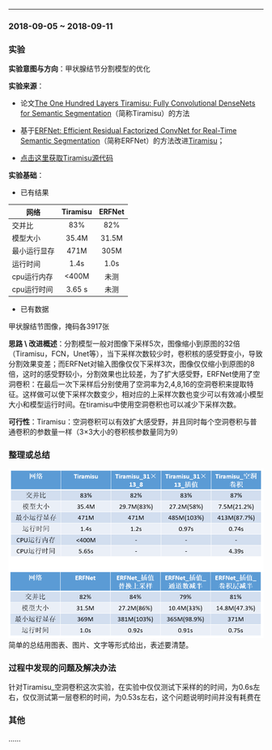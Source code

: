 ﻿---
### 2018-09-05 ~ 2018-09-11

###  **实验** 

**实验意图与方向**：甲状腺结节分割模型的优化

**实验来源**：
- 论文[The One Hundred Layers Tiramisu: Fully Convolutional DenseNets for Semantic Segmentation](https://arxiv.org/abs/1611.09326)（简称Tiramisu）的方法
- 基于[ERFNet: Efficient Residual Factorized ConvNet for Real-Time Semantic Segmentation](https://ieeexplore.ieee.org/document/8063438/?reload=true)（简称ERFNet）的方法改进[Tiramisu](https://arxiv.org/abs/1611.09326)；
	
- [点击这里获取Tiramisu源代码](https://github.com/HasnainRaz/FC-DenseNet-TensorFlow)

**实验基础**：

- 已有结果

| 网络        | Tiramisu   |  ERFNet |
| ---------   | :-------:  | :----:  |
| 交并比      | 83%        |   82%   |
| 模型大小    |   35.4M    |   31.5M |
| 最小运行显存|    471M    |   305M  |
|   运行时间  |    1.4s    |   1.0s  |
| cpu运行内存|    <400M   |   未测  |
| cpu运行时间|    3.65  s    |   未测  |
- 已有数据 

甲状腺结节图像，掩码各3917张

**思路 \ 改进概述**：分割模型一般对图像下采样5次，图像缩小到原图的32倍（Tiramisu，FCN，Unet等），当下采样次数较少时，卷积核的感受野变小，导致分割效果变差；而ERFNet对输入图像仅仅下采样3次，图像仅仅缩小到原图的8倍，这时的感受野较小，分割效果也比较差，为了扩大感受野，ERFNet使用了空洞卷积：在最后一次下采样后分别使用了空洞率为2,4,8,16的空洞卷积来提取特征。这样做可以使下采样次数变少，相对应的上采样次数也变少可以有效减小模型大小和模型运行时间。在tiramisu中使用空洞卷积也可以减少下采样次数。

**可行性**：Tiramisu：空洞卷积可以有效扩大感受野，并且同时每个空洞卷积与普通卷积的参数量一样（3×3大小的卷积核参数量同为9）

### **整理或总结**
![此处输入图片的描述](./picture.png)
简单的总结用图表、图片、文字等形式给出，表述要清楚。

### **过程中发现的问题及解决办法**
针对Tiramisu_空洞卷积这次实验，在实验中仅仅测试下采样的的时间，为0.6s左右，仅仅测试第一层卷积的时间，为0.53s左右，这个问题说明时间并没有耗费在
### **其他**
……


  [1]: https://gss2.bdstatic.com/

